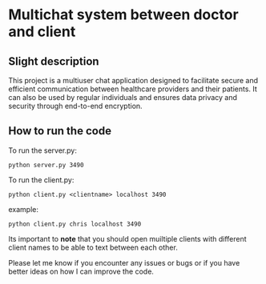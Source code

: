 # Multichat system between doctor and client
## Slight description
This project is a multiuser chat application designed to facilitate secure and efficient communication between healthcare providers and their patients. It can also be used by regular individuals and ensures data privacy and security through end-to-end encryption.

## How to run the code
To run the server.py:
```
python server.py 3490
```
To run the client.py:
```
python client.py <clientname> localhost 3490
```
example:
```
python client.py chris localhost 3490
```
Its important to **note** that you should open muiltiple clients with different client names to be able to text between each other.

Please let me know if you encounter any issues or bugs or if you have better ideas on how I can improve the code.
